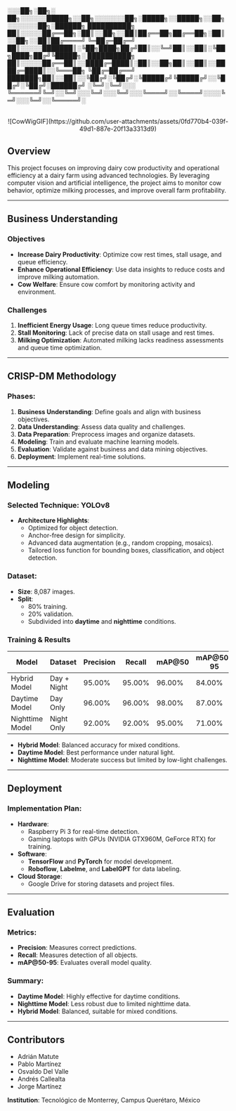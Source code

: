 # 
░░░██╗░██╗░  ██╗░░░░░░█████╗░░██╗░░░░░░░██╗░█████╗░░█████╗░░██╗░░░░░░░██╗░██████╗
██████████╗  ██║░░░░░██╔══██╗░██║░░██╗░░██║██╔══██╗██╔══██╗░██║░░██╗░░██║██╔════╝
╚═██╔═██╔═╝  ██║░░░░░███████║░╚██╗████╗██╔╝██║░░╚═╝██║░░██║░╚██╗████╗██╔╝╚█████╗░
██████████╗  ██║░░░░░██╔══██║░░████╔═████║░██║░░██╗██║░░██║░░████╔═████║░░╚═══██╗
╚██╔═██╔══╝  ███████╗██║░░██║░░╚██╔╝░╚██╔╝░╚█████╔╝╚█████╔╝░░╚██╔╝░╚██╔╝░██████╔╝
░╚═╝░╚═╝░░░  ╚══════╝╚═╝░░╚═╝░░░╚═╝░░░╚═╝░░░╚════╝░░╚════╝░░░░╚═╝░░░╚═╝░░╚═════╝░
<br><br>
<center>![CowWigGIF](https://github.com/user-attachments/assets/0fd770b4-039f-49d1-887e-20f13a3313d9)</center>



## Overview
This project focuses on improving dairy cow productivity and operational efficiency at a dairy farm using advanced technologies. By leveraging computer vision and artificial intelligence, the project aims to monitor cow behavior, optimize milking processes, and improve overall farm profitability.

---

## Business Understanding

### Objectives
- **Increase Dairy Productivity**: Optimize cow rest times, stall usage, and queue efficiency.
- **Enhance Operational Efficiency**: Use data insights to reduce costs and improve milking automation.
- **Cow Welfare**: Ensure cow comfort by monitoring activity and environment.

### Challenges
1. **Inefficient Energy Usage**: Long queue times reduce productivity.
2. **Stall Monitoring**: Lack of precise data on stall usage and rest times.
3. **Milking Optimization**: Automated milking lacks readiness assessments and queue time optimization.

---

## CRISP-DM Methodology
### Phases:
1. **Business Understanding**: Define goals and align with business objectives.
2. **Data Understanding**: Assess data quality and challenges.
3. **Data Preparation**: Preprocess images and organize datasets.
4. **Modeling**: Train and evaluate machine learning models.
5. **Evaluation**: Validate against business and data mining objectives.
6. **Deployment**: Implement real-time solutions.

---

## Modeling

### Selected Technique: YOLOv8
- **Architecture Highlights**:
  - Optimized for object detection.
  - Anchor-free design for simplicity.
  - Advanced data augmentation (e.g., random cropping, mosaics).
  - Tailored loss function for bounding boxes, classification, and object detection.

### Dataset:
- **Size**: 8,087 images.
- **Split**: 
  - 80% training.
  - 20% validation.
  - Subdivided into **daytime** and **nighttime** conditions.

### Training & Results
| Model           | Dataset       | Precision | Recall | mAP@50 | mAP@50-95 |
|------------------|---------------|-----------|--------|---------|------------|
| Hybrid Model     | Day + Night   | 95.00%    | 95.00% | 96.00%  | 84.00%     |
| Daytime Model    | Day Only      | 96.00%    | 96.00% | 98.00%  | 87.00%     |
| Nighttime Model  | Night Only    | 92.00%    | 92.00% | 95.00%  | 71.00%     |

- **Hybrid Model**: Balanced accuracy for mixed conditions.
- **Daytime Model**: Best performance under natural light.
- **Nighttime Model**: Moderate success but limited by low-light challenges.

---

## Deployment

### Implementation Plan:
- **Hardware**:
  - Raspberry Pi 3 for real-time detection.
  - Gaming laptops with GPUs (NVIDIA GTX960M, GeForce RTX) for training.
- **Software**:
  - **TensorFlow** and **PyTorch** for model development.
  - **Roboflow**, **Labelme**, and **LabelGPT** for data labeling.
- **Cloud Storage**:
  - Google Drive for storing datasets and project files.

---

## Evaluation

### Metrics:
- **Precision**: Measures correct predictions.
- **Recall**: Measures detection of all objects.
- **mAP@50-95**: Evaluates overall model quality.

### Summary:
- **Daytime Model**: Highly effective for daytime conditions.
- **Nighttime Model**: Less robust due to limited nighttime data.
- **Hybrid Model**: Balanced, suitable for mixed conditions.


---

## Contributors
- Adrián Matute
- Pablo Martínez
- Osvaldo Del Valle
- Andrés Callealta
- Jorge Martínez

**Institution**: Tecnológico de Monterrey, Campus Querétaro, México
